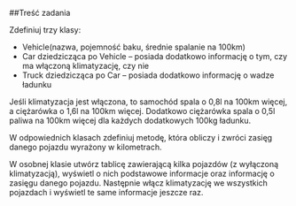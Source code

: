 ##Treść zadania

Zdefiniuj trzy klasy:
- Vehicle(nazwa, pojemność baku, średnie spalanie na 100km)
- Car dziedzicząca po Vehicle – posiada dodatkowo informację o tym, czy ma włączoną klimatyzację, czy nie
- Truck dziedzicząca po Car – posiada dodatkowo informację o wadze ładunku

Jeśli klimatyzacja jest włączona, to samochód spala o 0,8l na 100km więcej, a ciężarówka o 1,6l na 100km więcej. Dodatkowo ciężarówka spala o 0,5l paliwa na 100km więcej dla każdych dodatkowych 100kg ładunku.

W odpowiednich klasach zdefiniuj metodę, która obliczy i zwróci zasięg danego pojazdu wyrażony w kilometrach.

W osobnej klasie utwórz tablicę zawierającą kilka pojazdów (z wyłączoną klimatyzacją), wyświetl o nich podstawowe informacje oraz informację o zasięgu danego pojazdu. Następnie włącz klimatyzację we wszystkich pojazdach i wyświetl te same informacje jeszcze raz.